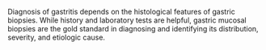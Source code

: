 Diagnosis of gastritis depends on the histological features of gastric biopsies. While history and laboratory tests are helpful, gastric mucosal biopsies are the gold standard in diagnosing and identifying its distribution, severity, and etiologic cause.